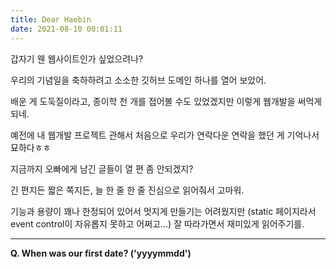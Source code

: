 ```yaml
---
title: Dear Haebin
date: 2021-08-10 00:01:11
---
```


갑자기 웬 웹사이트인가 싶었으려나?

우리의 기념일을 축하하려고 소소한 깃허브 도메인 하나를 열어 보았어.

배운 게 도둑질이라고, 종이학 천 개를 접어볼 수도 있었겠지만 이렇게 웹개발을 써먹게 되네.

 

예전에 내 웹개발 프로젝트 관해서 처음으로 우리가 연락다운 연락을 했던 게 기억나서 묘하다ㅎㅎ

지금까지 오빠에게 남긴 글들이 열 편 좀 안되겠지?

긴 편지든 짧은 쪽지든, 늘 한 줄 한 줄 진심으로 읽어줘서 고마워.

기능과 용량이 꽤나 한정되어 있어서 멋지게 만들기는 어려웠지만
(static 페이지라서 event control이 자유롭지 못하고 어쩌고...)
잘 따라가면서 재미있게 읽어주기를.

---

<strong>Q. When was our first date? ('yyyymmdd')</strong>
